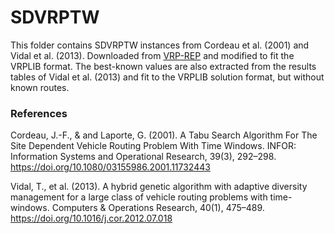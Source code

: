 # SDVRPTW

This folder contains SDVRPTW instances from Cordeau et al. (2001) and Vidal et al. (2013).
Downloaded from [VRP-REP](http://www.vrp-rep.org/variants/item/sdvrptw-site-dependent.html) and modified to fit the VRPLIB format.
The best-known values are also extracted from the results tables of Vidal et al. (2013) and fit to the VRPLIB solution format, but without known routes.

### References

Cordeau, J.-F., & and Laporte, G. (2001). A Tabu Search Algorithm For The Site Dependent Vehicle Routing Problem With Time Windows. INFOR: Information Systems and Operational Research, 39(3), 292–298. https://doi.org/10.1080/03155986.2001.11732443

Vidal, T., et al. (2013). A hybrid genetic algorithm with adaptive diversity management for a large class of vehicle routing problems with time-windows. Computers & Operations Research, 40(1), 475–489. https://doi.org/10.1016/j.cor.2012.07.018

